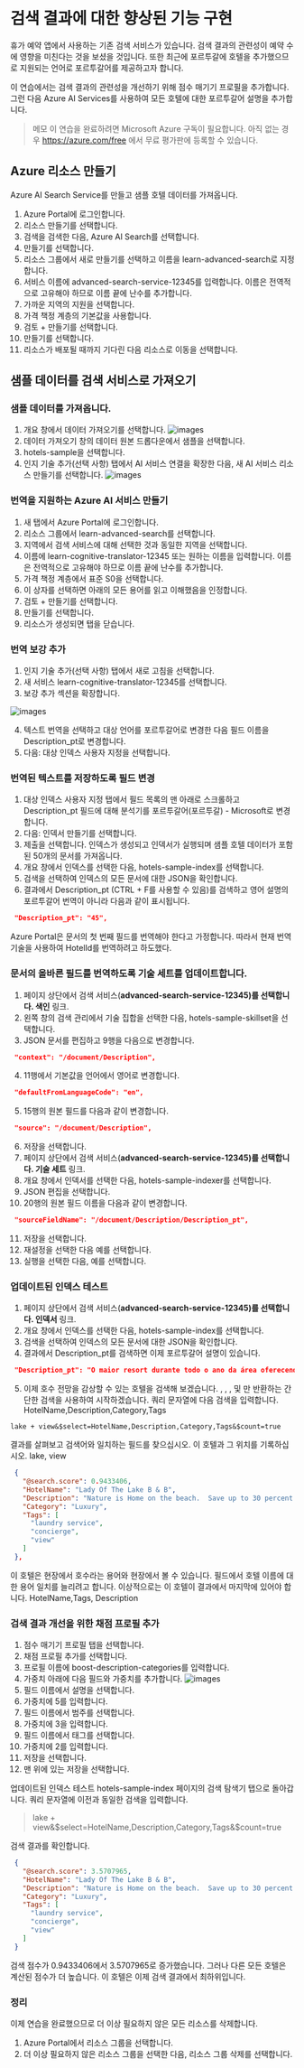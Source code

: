 # 검색 결과에 대한 향상된 기능 구현
휴가 예약 앱에서 사용하는 기존 검색 서비스가 있습니다. 검색 결과의 관련성이 예약 수에 영향을 미친다는 것을 보셨을 것입니다. 또한 최근에 포르투갈에 호텔을 추가했으므로 지원되는 언어로 포르투갈어를 제공하고자 합니다.

이 연습에서는 검색 결과의 관련성을 개선하기 위해 점수 매기기 프로필을 추가합니다. 그런 다음 Azure AI Services를 사용하여 모든 호텔에 대한 포르투갈어 설명을 추가합니다.

> 메모 이 연습을 완료하려면 Microsoft Azure 구독이 필요합니다. 아직 없는 경우 https://azure.com/free 에서 무료 평가판에 등록할 수 있습니다.

## Azure 리소스 만들기
Azure AI Search Service를 만들고 샘플 호텔 데이터를 가져옵니다.

1. Azure Portal에 로그인합니다.
2. 리소스 만들기를 선택합니다.
3. 검색을 검색한 다음, Azure AI Search를 선택합니다.
4. 만들기를 선택합니다.
5. 리소스 그룹에서 새로 만들기를 선택하고 이름을 learn-advanced-search로 지정합니다.
6. 서비스 이름에 advanced-search-service-12345를 입력합니다. 이름은 전역적으로 고유해야 하므로 이름 끝에 난수를 추가합니다.
7. 가까운 지역의 지원을 선택합니다.
8. 가격 책정 계층의 기본값을 사용합니다.
9. 검토 + 만들기를 선택합니다.
10. 만들기를 선택합니다.
11. 리소스가 배포될 때까지 기다린 다음 리소스로 이동을 선택합니다.

##  샘플 데이터를 검색 서비스로 가져오기
### 샘플 데이터를 가져옵니다.

1. 개요 창에서 데이터 가져오기를 선택합니다.
![images](./images/08.Import%20data.png)
2. 데이터 가져오기 창의 데이터 원본 드롭다운에서 샘플을 선택합니다.
3. hotels-sample을 선택합니다.
4. 인지 기술 추가(선택 사항) 탭에서 AI 서비스 연결을 확장한 다음, 새 AI 서비스 리소스 만들기를 선택합니다.
![images](./images/09.add%20skill.png)

### 번역을 지원하는 Azure AI 서비스 만들기
1. 새 탭에서 Azure Portal에 로그인합니다.
2. 리소스 그룹에서 learn-advanced-search를 선택합니다.
3. 지역에서 검색 서비스에 대해 선택한 것과 동일한 지역을 선택합니다.
4. 이름에 learn-cognitive-translator-12345 또는 원하는 이름을 입력합니다. 이름은 전역적으로 고유해야 하므로 이름 끝에 난수를 추가합니다.
5. 가격 책정 계층에서 표준 S0을 선택합니다.
6. 이 상자를 선택하면 아래의 모든 용어를 읽고 이해했음을 인정합니다.
7. 검토 + 만들기를 선택합니다.
8. 만들기를 선택합니다.
9. 리소스가 생성되면 탭을 닫습니다.

### 번역 보강 추가
1. 인지 기술 추가(선택 사항) 탭에서 새로 고침을 선택합니다.
2. 새 서비스 learn-cognitive-translator-12345를 선택합니다.
3. 보강 추가 섹션을 확장합니다.

![images](./images/10.Translate%20text.png)

4. 텍스트 번역을 선택하고 대상 언어를 포르투갈어로 변경한 다음 필드 이름을 Description_pt로 변경합니다.
5. 다음: 대상 인덱스 사용자 지정을 선택합니다.

### 번역된 텍스트를 저장하도록 필드 변경
1. 대상 인덱스 사용자 지정 탭에서 필드 목록의 맨 아래로 스크롤하고 Description_pt 필드에 대해 분석기를 포르투갈어(포르투갈) - Microsoft로 변경합니다.
2. 다음: 인덱서 만들기를 선택합니다.
3. 제출을 선택합니다. 인덱스가 생성되고 인덱서가 실행되며 샘플 호텔 데이터가 포함된 50개의 문서를 가져옵니다.
4. 개요 창에서 인덱스를 선택한 다음, hotels-sample-index를 선택합니다.
5. 검색을 선택하여 인덱스의 모든 문서에 대한 JSON을 확인합니다.
6. 결과에서 Description_pt (CTRL + F를 사용할 수 있음)를 검색하고 영어 설명의 포르투갈어 번역이 아니라 다음과 같이 표시됩니다.

```json
 "Description_pt": "45",
```

Azure Portal은 문서의 첫 번째 필드를 번역해야 한다고 가정합니다. 따라서 현재 번역 기술을 사용하여 HotelId를 번역하려고 하도했다.

### 문서의 올바른 필드를 번역하도록 기술 세트를 업데이트합니다.

1. 페이지 상단에서 검색 서비스(**advanced-search-service-12345)를 선택합니다.	색인** 링크.
2. 왼쪽 창의 검색 관리에서 기술 집합을 선택한 다음, hotels-sample-skillset을 선택합니다.
3. JSON 문서를 편집하고 9행을 다음으로 변경합니다.
```json
 "context": "/document/Description",
```
4. 11행에서 기본값을 언어에서 영어로 변경합니다.
```json
 "defaultFromLanguageCode": "en",
```
5. 15행의 원본 필드를 다음과 같이 변경합니다.
```json 
 "source": "/document/Description",
```
6. 저장을 선택합니다.
7. 페이지 상단에서 검색 서비스(**advanced-search-service-12345)를 선택합니다.	기술 세트** 링크.
8. 개요 창에서 인덱서를 선택한 다음, hotels-sample-indexer를 선택합니다.
9. JSON 편집을 선택합니다.
10. 20행의 원본 필드 이름을 다음과 같이 변경합니다.
```json
 "sourceFieldName": "/document/Description/Description_pt",
```
11. 저장을 선택합니다.
12. 재설정을 선택한 다음 예를 선택합니다.
13. 실행을 선택한 다음, 예를 선택합니다.

### 업데이트된 인덱스 테스트
1. 페이지 상단에서 검색 서비스(**advanced-search-service-12345)를 선택합니다.	인덱서** 링크.
2. 개요 창에서 인덱스를 선택한 다음, hotels-sample-index를 선택합니다.
3. 검색을 선택하여 인덱스의 모든 문서에 대한 JSON을 확인합니다.
4. 결과에서 Description_pt를 검색하면 이제 포르투갈어 설명이 있습니다.
```json
 "Description_pt": "O maior resort durante todo o ano da área oferecendo mais de tudo para suas férias – pelo melhor valor!  O que você pode desfrutar enquanto estiver no resort, além das praias de areia de 1,5 km do lago? Confira nossas atividades com certeza para excitar tanto os jovens quanto os jovens hóspedes do coração. Temos tudo, incluindo ser chamado de \"Propriedade do Ano\" e um \"Top Ten Resort\" pelas principais publicações.",
 ```
5. 이제 호수 전망을 감상할 수 있는 호텔을 검색해 보겠습니다. , , , 및 만 반환하는 간단한 검색을 사용하여 시작하겠습니다. 쿼리 문자열에 다음 검색을 입력합니다. HotelName,Description,Category,Tags

```query
lake + view&$select=HotelName,Description,Category,Tags&$count=true
```

결과를 살펴보고 검색어와 일치하는 필드를 찾으십시오. 이 호텔과 그 위치를 기록하십시오. lake, view

```json
 {
   "@search.score": 0.9433406,
   "HotelName": "Lady Of The Lake B & B",
   "Description": "Nature is Home on the beach.  Save up to 30 percent. Valid Now through the end of the year. Restrictions and blackout may apply.",
   "Category": "Luxury",
   "Tags": [
     "laundry service",
     "concierge",
     "view"
   ]
 },
 ```

이 호텔은 현장에서 호수라는 용어와 현장에서 볼 수 있습니다. 필드에서 호텔 이름에 대한 용어 일치를 늘리려고 합니다. 이상적으로는 이 호텔이 결과에서 마지막에 있어야 합니다. HotelName,Tags, Description

### 검색 결과 개선을 위한 채점 프로필 추가
1. 점수 매기기 프로필 탭을 선택합니다.
2. 채점 프로필 추가를 선택합니다.
3. 프로필 이름에 boost-description-categories를 입력합니다.
4. 가중치 아래에 다음 필드와 가중치를 추가합니다.
![images](./images/11.weights.png)
5. 필드 이름에서 설명을 선택합니다.
6. 가중치에 5를 입력합니다.
7. 필드 이름에서 범주를 선택합니다.
8. 가중치에 3을 입력합니다.
9. 필드 이름에서 태그를 선택합니다.
10. 가중치에 2를 입력합니다.
11. 저장을 선택합니다.
12. 맨 위에 있는 저장을 선택합니다.

업데이트된 인덱스 테스트
hotels-sample-index 페이지의 검색 탐색기 탭으로 돌아갑니다.
쿼리 문자열에 이전과 동일한 검색을 입력합니다.

> lake + view&$select=HotelName,Description,Category,Tags&$count=true

검색 결과를 확인합니다.

```json
 {
   "@search.score": 3.5707965,
   "HotelName": "Lady Of The Lake B & B",
   "Description": "Nature is Home on the beach.  Save up to 30 percent. Valid Now through the end of the year. Restrictions and blackout may apply.",
   "Category": "Luxury",
   "Tags": [
     "laundry service",
     "concierge",
     "view"
   ]
 }
```

검색 점수가 0.9433406에서 3.5707965로 증가했습니다. 그러나 다른 모든 호텔은 계산된 점수가 더 높습니다. 이 호텔은 이제 검색 결과에서 최하위입니다.

### 정리
이제 연습을 완료했으므로 더 이상 필요하지 않은 모든 리소스를 삭제합니다.

1. Azure Portal에서 리소스 그룹을 선택합니다.
2. 더 이상 필요하지 않은 리소스 그룹을 선택한 다음, 리소스 그룹 삭제를 선택합니다.
